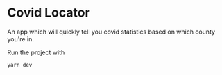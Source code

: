 # Covid Locator

An app which will quickly tell you covid statistics based on which county you're in.

Run the project with 
```
yarn dev
```
